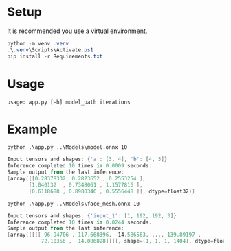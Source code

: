 # Setup

It is recommended you use a virtual environment.

``` powershell
python -m venv .venv
.\.venv\Scripts\Activate.ps1
pip install -r Requirements.txt
```

# Usage

`usage: app.py [-h] model_path iterations`

# Example

`python .\app.py ..\Models\model.onnx 10`

``` powershell
Input tensors and shapes: {'a': [3, 4], 'b': [4, 3]}
Inference completed 10 times in 0.0009 seconds.
Sample output from the last inference:
[array([[0.28378332, 0.2823652 , 0.2553254 ],
       [1.040132  , 0.7348061 , 1.1577816 ],
       [0.6118688 , 0.8980346 , 0.5556448 ]], dtype=float32)]
```

`python .\app.py ..\Models\face_mesh.onnx 10`

``` powershell
Input tensors and shapes: {'input_1': [1, 192, 192, 3]}
Inference completed 10 times in 0.0244 seconds.
Sample output from the last inference:
[array([[[[ 96.94706 , 117.668396, -14.586563, ..., 139.89197 ,
           72.10356 ,  14.086828]]]], shape=(1, 1, 1, 1404), dtype=float32), array([[[[-10.579647]]]], dtype=float32)]
```


